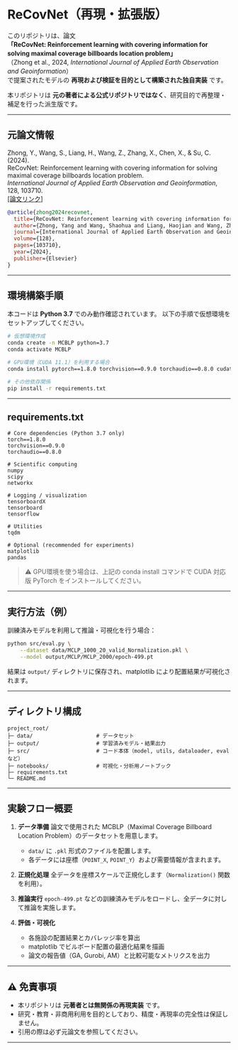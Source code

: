 # ReCovNet（再現・拡張版）

このリポジトリは、論文  
**「ReCovNet: Reinforcement learning with covering information for solving maximal coverage billboards location problem」**  
（Zhong et al., 2024, *International Journal of Applied Earth Observation and Geoinformation*）  
で提案されたモデルの **再現および検証を目的として構築された独自実装** です。  

本リポジトリは **元の著者による公式リポジトリではなく**、研究目的で再整理・補足を行った派生版です。

---

## 元論文情報

Zhong, Y., Wang, S., Liang, H., Wang, Z., Zhang, X., Chen, X., & Su, C. (2024).  
ReCovNet: Reinforcement learning with covering information for solving maximal coverage billboards location problem.  
*International Journal of Applied Earth Observation and Geoinformation*, 128, 103710.  
[[論文リンク]](https://www.sciencedirect.com/science/article/pii/S1569843224000645)

```bibtex
@article{zhong2024recovnet,
  title={ReCovNet: Reinforcement learning with covering information for solving maximal coverage billboards location problem},
  author={Zhong, Yang and Wang, Shaohua and Liang, Haojian and Wang, Zhenbo and Zhang, Xueyan and Chen, Xi and Su, Cheng},
  journal={International Journal of Applied Earth Observation and Geoinformation},
  volume={128},
  pages={103710},
  year={2024},
  publisher={Elsevier}
}
````

---

## 環境構築手順

本コードは **Python 3.7** でのみ動作確認されています。
以下の手順で仮想環境をセットアップしてください。

```bash
# 仮想環境作成
conda create -n MCBLP python=3.7
conda activate MCBLP

# GPU環境（CUDA 11.1）を利用する場合
conda install pytorch==1.8.0 torchvision==0.9.0 torchaudio==0.8.0 cudatoolkit=11.1 -c pytorch -c conda-forge

# その他依存関係
pip install -r requirements.txt
```

---

## requirements.txt

```text
# Core dependencies (Python 3.7 only)
torch==1.8.0
torchvision==0.9.0
torchaudio==0.8.0

# Scientific computing
numpy
scipy
networkx

# Logging / visualization
tensorboardX
tensorboard
tensorflow

# Utilities
tqdm

# Optional (recommended for experiments)
matplotlib
pandas
```

> ⚠️ GPU環境を使う場合は、上記の conda install コマンドで CUDA 対応版 PyTorch をインストールしてください。

---

## 実行方法（例）

訓練済みモデルを利用して推論・可視化を行う場合：

```bash
python src/eval.py \
    --dataset data/MCLP_1000_20_valid_Normalization.pkl \
    --model output/MCLP/MCLP_2000/epoch-499.pt
```

結果は `output/` ディレクトリに保存され、matplotlib により配置結果が可視化されます。

---

## ディレクトリ構成

```text
project_root/
├─ data/                    # データセット
├─ output/                  # 学習済みモデル・結果出力
├─ src/                     # コード本体（model, utils, dataloader, eval など）
├─ notebooks/               # 可視化・分析用ノートブック
├─ requirements.txt
└─ README.md
```

---

## 実験フロー概要

1. **データ準備**
   論文で使用された MCBLP（Maximal Coverage Billboard Location Problem）のデータセットを用意します。

   * `data/` に `.pkl` 形式のファイルを配置します。
   * 各データには座標（`POINT_X`, `POINT_Y`）および需要情報が含まれます。

2. **正規化処理**
   全データを座標スケールで正規化します（`Normalization()` 関数を利用）。

3. **推論実行**
   `epoch-499.pt` などの訓練済みモデルをロードし、全データに対して推論を実施します。

4. **評価・可視化**

   * 各施設の配置結果とカバレッジ率を算出
   * matplotlib でビルボード配置の最適化結果を描画
   * 論文の報告値（GA, Gurobi, AM）と比較可能なメトリクスを出力

---

## ⚠️ 免責事項

* 本リポジトリは **元著者とは無関係の再現実装** です。
* 研究・教育・非商用利用を目的としており、精度・再現率の完全性は保証しません。
* 引用の際は必ず元論文を参照してください。

---